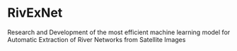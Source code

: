 # RivExNet
Research and Development of the most efficient machine learning model for Automatic Extraction of River Networks from Satellite Images
